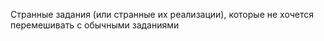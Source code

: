 Странные задания (или странные их реализации), которые не хочется перемешивать с обычными заданиями
